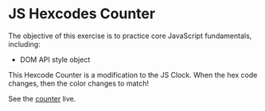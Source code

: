 # JS Hexcodes Counter

The objective of this exercise is to practice core JavaScript fundamentals, including:

* DOM API style object

This Hexcode Counter is a modification to the JS Clock. When the hex code changes, then the color changes to match!

See the [counter](https://alex-windle.github.io/js-hexcodes-counter/) live.
